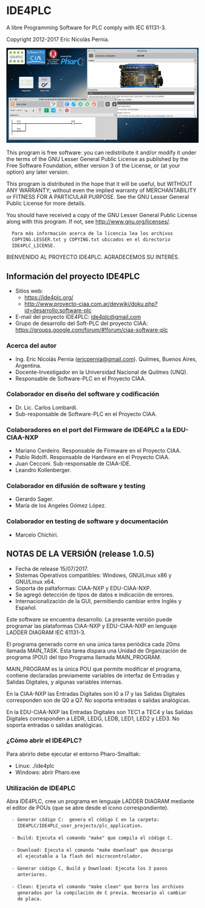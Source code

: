 # IDE4PLC

A libre Programming Software for PLC comply with IEC 61131-3.

Copyright 2012-2017 Eric Nicolás Pernia.

![Imagen "IDE4PLCv1-0-5.png" no encontrada](docs/assets/img/IDE4PLCv1-0-4.png "IDE4PLC v1.0.5")

This program is free software: you can redistribute it and/or modify it under the terms of the GNU Lesser General Public License as published by the Free Software Foundation, either version 3 of the License, or (at your option) any later version.

This program is distributed in the hope that it will be useful, but WITHOUT ANY WARRANTY; without even the implied warranty of MERCHANTABILITY or FITNESS FOR A PARTICULAR PURPOSE.  See the GNU Lesser General Public License for more details.

You should have received a copy of the GNU Lesser General Public License along with this program.  If not, see <http://www.gnu.org/licenses/>.

```
  Para más información acerca de la licencia lea los archivos 
  COPYING.LESSER.txt y COPYING.txt ubicados en el directorio 
  IDE4PLC_LICENSE.
```

BIENVENIDO AL PROYECTO IDE4PLC. AGRADECEMOS SU INTERÉS.      

## Información del proyecto IDE4PLC

   * Sitios web: 
      - https://ide4plc.org/
      - http://www.proyecto-ciaa.com.ar/devwiki/doku.php?id=desarrollo:software-plc
   * E-mail del proyecto IDE4PLC: ide4plc@gmail.com
   * Grupo de desarrollo del Soft-PLC del proyecto CIAA: https://groups.google.com/forum/#!forum/ciaa-software-plc
   
### Acerca del autor
   
   * Ing. Eric Nicolás Pernia (ericpernia@gmail.com). Quilmes, Buenos Aires, Argentina.
   * Docente-Investigador en la Universidad Nacional de Quilmes (UNQ).
   * Responsable de Software-PLC en el Proyecto CIAA.
   
### Colaborador en diseño del software y codificación

   * Dr. Lic. Carlos Lombardi.
   * Sub-responsable de Software-PLC en el Proyecto CIAA.
   
### Colaboradores en el port del Firmware de IDE4PLC a la EDU-CIAA-NXP

   * Mariano Cerdeiro. Responsable de Firmware en el Proyecto CIAA.
   * Pablo Ridolfi. Responsable de Hardware en el Proyecto CIAA.
   * Juan Cecconi. Sub-responsable de CIAA-IDE.
   * Leandro Kollenberger.

### Colaborador en difusión de software y testing

   * Gerardo Sager.
   * María de los Angeles Gómez López.

### Colaborador en testing de software y documentación

   * Marcelo Chichiri.

## NOTAS DE LA VERSIÓN (release 1.0.5) 

   * Fecha de release 15/07/2017.
   * Sistemas Operativos compatibles: Windows, GNU/Linux x86 y GNU/Linux x64.
   * Soporta de paltaformas: CIAA-NXP y EDU-CIAA-NXP.
   * Se agregó detección de tipos de datos e indicación de errores.
   * Internacionalización de la GUI, permitiendo cambiar entre Inglés y Español.

Este software se encuentra desarrollo. La presente versión puede 
programar las plataformas CIAA-NXP y EDU-CIAA-NXP en lenguaje 
LADDER DIAGRAM IEC 61131-3. 

El programa generado corre en una única tarea periódica cada 20ms 
llamada MAIN_TASK. Esta tarea dispara una Unidad de Organización de 
programa (POU) del tipo Programa llamada MAIN_PROGRAM.

MAIN_PROGRAM es la única POU que permite modificar el programa, 
contiene declaradas previamente variables de interfaz de Entradas
y Salidas Digitales, y algunas variables internas.

En la CIAA-NXP las Entradas Digitales son I0 a I7 y las Salidas 
Digitales corresponden son de Q0 a Q7. No soporta entradas o 
salidas analógicas.

En la EDU-CIAA-NXP las Entradas Digitales son TEC1 a TEC4 y las
Salidas Digitales corresponden a LEDR, LEDG, LEDB, LED1, LED2 
y LED3. No soporta entradas o salidas analógicas.

### ¿Cómo abrir el IDE4PLC?

   Para abrirlo debe ejecutar el entorno Pharo-Smalltak:

   - Linux: ./ide4plc
   - Windows: abrir Pharo.exe
   
### Utilización de IDE4PLC

   Abra IDE4PLC, cree un programa en lenguaje LADDER DIAGRAM mediante 
   el editor de POUs (que se abre desde el icono correspondiente).
   
      - Generar código C:  genera el código C en la carpeta:
        IDE4PLC/IDE4PLC_user_projects/plc_application.

      - Build: Ejecuta el comando "make" que compila el código C.

      - Download: Ejecuta el comando "make download" que descarga 
        el ejecutable a la flash del microcontrolador.

      - Generar código C, Build y Download: Ejecuta los 3 pasos 
        anteriores.

      - Clean: Ejecuta el comando "make clean" que borra los archivos 
        generados por la compilación de C previa. Necesario al cambiar 
        de placa.
